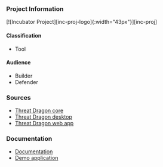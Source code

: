 ### Project Information

[![Incubator Project][inc-proj-logo]{:width="43px"}][inc-proj]

#### Classification

* <i class="fas fa-tools" style="color:#233e81;"></i> Tool

#### Audience

* <i class="fas fa-toolbox" style="color:#233e81;"></i> Builder
* <i class="fas fa-shield-alt" style="color:#233e81;"></i> Defender

### Sources

* [Threat Dragon core](https://github.com/mike-goodwin/owasp-threat-dragon-core)
* [Threat Dragon desktop](https://github.com/mike-goodwin/owasp-threat-dragon-desktop)
* [Threat Dragon web app](https://github.com/mike-goodwin/owasp-threat-dragon)

### Documentation

* [Documentation](http://docs.threatdragon.org/)
* [Demo application](https://threatdragon.org/)
